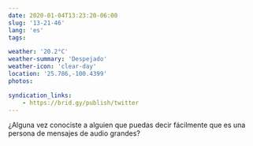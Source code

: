 ```yaml
---
date: 2020-01-04T13:23:20-06:00
slug: '13-21-46'
lang: 'es'
tags:

weather: '20.2°C'
weather-summary: 'Despejado'
weather-icon: 'clear-day'
location: '25.786,-100.4399'
photos:

syndication_links:
    - https://brid.gy/publish/twitter
---
```

¿Alguna vez conociste a alguien que puedas decir fácilmente que es una persona de mensajes de audio grandes?